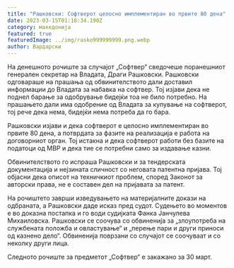 ```yaml
---
title: "Рашковски: Софтверот целосно имплементиран во првите 80 дена"
date: 2023-03-15T01:18:34.190Z
category: македонија
featured: true
featuredImage: ../img/rasko999999999.png.webp
author: Вардарски
---
```


На денешното рочиште за случајот „Софтвер“ сведочеше поранешниот генерален секретар на Владата, Драги Рашковски. Рашковски одговараше на прашања од обвинителството дали доставил информации до Владата за набавка на софтвер. Тој изјави дека не поднел барање за одобрување бидејќи тоа не било потребно. На прашањето дали има одобрение од Владата за купување на софтверот, тој рече дека нема, бидејќи нема потреба да го бара.

Рашковски изјави и дека софтверот е целосно имплементиран во првите 80 дена, а потврдата за фазите на реализација е работа на договорниот орган. Тој истакна и дека софтверот работи без базите на податоци од МВР и дека тие се потребни само за издавање казни.

Обвинителството го испраша Рашковски и за тендерската документација и нејзината сличност со неговата патентна пријава. Тој објасни дека описот на техничкиот проблем, според Законот за авторски права, не е составен дел на пријавата за патент.

На рочиштето заврши изведувањето на материјалните докази на одбраната, а Рашковски даде исказ пред судот. Судењето во моментов е во доказна постапка и го води судијката Фанка Јанчулева Михаиловска. Рашковски се соочува со обвиненија за „злоупотреба на службената положба и овластување“ и „перење пари и други приноси од казнено дело“. Обвиненија поврзани со случајот се соочуваат и со неколку други лица.

Следното рочиште за предметот „Софтвер“ е закажано за 30 март.
